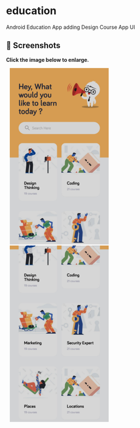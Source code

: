 # education
 Android Education App adding Design Course App UI
 
  ## 📸 Screenshots

**Click the image below to enlarge.**


<div>
 
<img src="/screenshots/screenshot-1587165564580.jpg" height="480" width="270" hspace="10">

<img src="/screenshots/screenshot-1587165595487.jpg" height="480" width="270" hspace="10">


</div>

